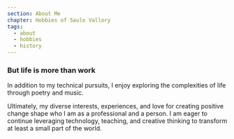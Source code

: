 ```yaml
---
section: About Me
chapter: Hobbies of Saulo Vallory
tags:
  - about
  - hobbies
  - history
---
```


### But life is more than work

In addition to my technical pursuits, I enjoy exploring the complexities of life through poetry and music.

Ultimately, my diverse interests, experiences, and love for creating positive change shape who I am as a professional and a person. I am eager to continue leveraging technology, teaching, and creative thinking to transform at least a small part of the world.
